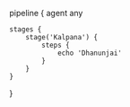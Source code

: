 pipeline {
    agent any

    stages {
        stage('Kalpana') {
            steps {
                echo 'Dhanunjai'
            }
        }
    }
}
